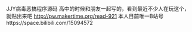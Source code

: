 JJY病毒恶搞程序源码
高中的时候和朋友一起写的，看到最近不少人在玩这个，就贴出来吧
http://pw.makertime.org/read-921
本人目前唯一B站号https://space.bilibili.com/15094572
